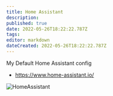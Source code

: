 ```yaml
---
title: Home Assistant
description: 
published: true
date: 2022-05-26T18:22:22.787Z
tags: 
editor: markdown
dateCreated: 2022-05-26T18:22:22.787Z
---
```


My Default Home Assistant config
- https://www.home-assistant.io/

![HomeAssistant](https://user-images.githubusercontent.com/12887622/134789379-af3e5484-ebac-4349-af16-9ff6c3533050.JPG)
